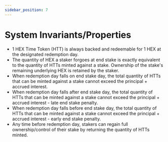 ```yaml
---
sidebar_position: 7
---
```


# System Invariants/Properties
- 1 HEX Time Token (HTT) is always backed and redeemable for 1 HEX at the designated redemption day.
- The quantity of HEX a staker forgoes at end stake is exactly equivalent to the quantity of HTTs minted against a stake. Ownership of the stake's remaining underlying HEX is retained by the staker. 
- When redemption day falls on end stake day, the total quantity of HTTs that can be minted against a stake cannot exceed the principal + accrued interest.
- When redemption day falls after end stake day, the total quantity of HTTs that can be minted against a stake cannot exceed the principal + accrued interest - late end stake penalty.
- When redemption day falls before end stake day, the total quantity of HTTs that can be minted against a stake cannot exceed the principal + accrued interest - early end stake penalty.
- Any time before redemption day, stakers can regain full ownership/control of their stake by returning the quantity of HTTs minted.  
